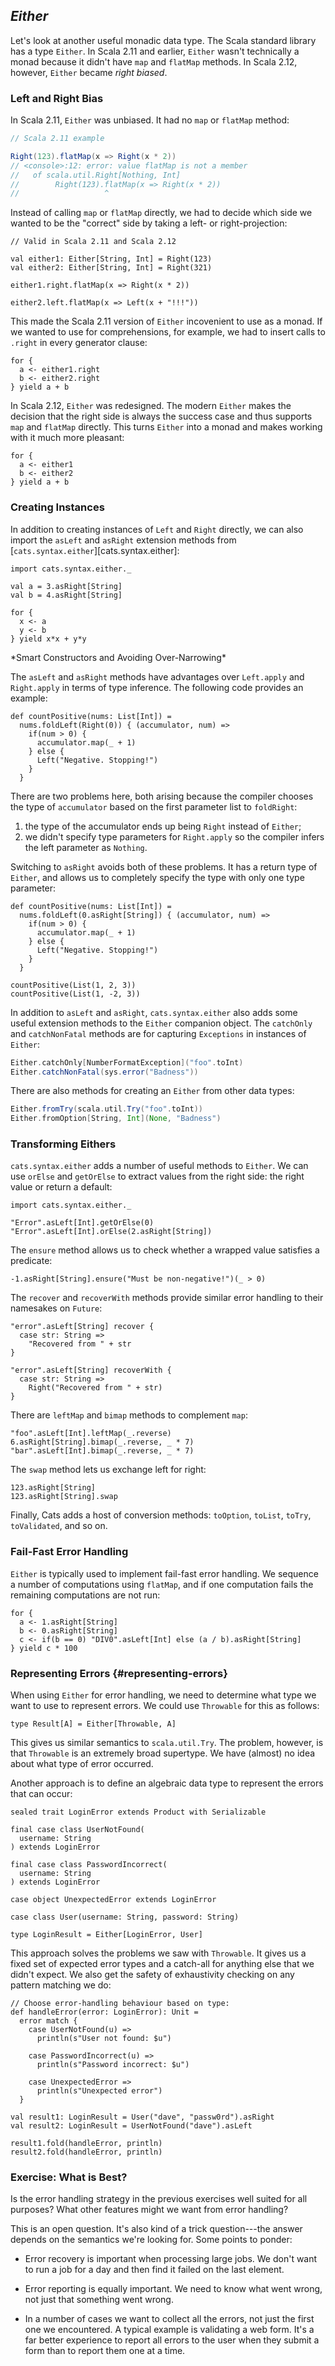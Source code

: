 ## *Either*

Let's look at another useful monadic data type.
The Scala standard library has a type `Either`.
In Scala 2.11 and earlier,
`Either` wasn't technically a monad
because it didn't have `map` and `flatMap` methods.
In Scala 2.12, however, `Either` became *right biased*.

### Left and Right Bias

In Scala 2.11, `Either` was unbiased.
It had no `map` or `flatMap` method:

```scala
// Scala 2.11 example

Right(123).flatMap(x => Right(x * 2))
// <console>:12: error: value flatMap is not a member
//   of scala.util.Right[Nothing, Int]
//        Right(123).flatMap(x => Right(x * 2))
//                   ^
```

Instead of calling `map` or `flatMap` directly,
we had to decide which side we wanted
to be the "correct" side
by taking a left- or right-projection:

```tut:book
// Valid in Scala 2.11 and Scala 2.12

val either1: Either[String, Int] = Right(123)
val either2: Either[String, Int] = Right(321)

either1.right.flatMap(x => Right(x * 2))

either2.left.flatMap(x => Left(x + "!!!"))
```

This made the Scala 2.11 version of `Either`
incovenient to use as a monad.
If we wanted to use for comprehensions,
for example, we had to insert calls to `.right`
in every generator clause:

```tut:book
for {
  a <- either1.right
  b <- either2.right
} yield a + b
```

In Scala 2.12, `Either` was redesigned.
The modern `Either` makes the decision
that the right side is always the success case
and thus supports `map` and `flatMap` directly.
This turns `Either` into a monad
and makes working with it much more pleasant:

```tut:book
for {
  a <- either1
  b <- either2
} yield a + b
```

### Creating Instances

In addition to creating instances of `Left` and `Right` directly,
we can also import the `asLeft` and `asRight` extension methods
from [`cats.syntax.either`][cats.syntax.either]:

```tut:book:silent
import cats.syntax.either._
```

```tut:book
val a = 3.asRight[String]
val b = 4.asRight[String]

for {
  x <- a
  y <- b
} yield x*x + y*y
```

<div class="callout callout-info">
*Smart Constructors and Avoiding Over-Narrowing*

The `asLeft` and `asRight` methods
have advantages over `Left.apply` and `Right.apply`
in terms of type inference.
The following code provides an example:

```tut:book:fail
def countPositive(nums: List[Int]) =
  nums.foldLeft(Right(0)) { (accumulator, num) =>
    if(num > 0) {
      accumulator.map(_ + 1)
    } else {
      Left("Negative. Stopping!")
    }
  }
```

There are two problems here,
both arising because the compiler
chooses the type of `accumulator`
based on the first parameter list to `foldRight`:

1. the type of the accumulator
   ends up being `Right` instead of `Either`;
2. we didn't specify type parameters for `Right.apply`
   so the compiler infers the left parameter as `Nothing`.

Switching to `asRight` avoids both of these problems.
It has a return type of `Either`,
and allows us to completely specify the type
with only one type parameter:

```tut:book:silent
def countPositive(nums: List[Int]) =
  nums.foldLeft(0.asRight[String]) { (accumulator, num) =>
    if(num > 0) {
      accumulator.map(_ + 1)
    } else {
      Left("Negative. Stopping!")
    }
  }
```

```tut:book
countPositive(List(1, 2, 3))
countPositive(List(1, -2, 3))
```
</div>

In addition to `asLeft` and `asRight`,
`cats.syntax.either` also adds
some useful extension methods
to the `Either` companion object.
The `catchOnly` and `catchNonFatal` methods
are for capturing `Exceptions` in instances of `Either`:

```scala
Either.catchOnly[NumberFormatException]("foo".toInt)
Either.catchNonFatal(sys.error("Badness"))
```

There are also methods for creating an `Either`
from other data types:

```scala
Either.fromTry(scala.util.Try("foo".toInt))
Either.fromOption[String, Int](None, "Badness")
```

### Transforming Eithers

`cats.syntax.either` adds
a number of useful methods to `Either`.
We can use `orElse` and `getOrElse` to extract
values from the right side:
the right value or return a default:

```tut:book:silent
import cats.syntax.either._
```

```tut:book
"Error".asLeft[Int].getOrElse(0)
"Error".asLeft[Int].orElse(2.asRight[String])
```

The `ensure` method allows us
to check whether a wrapped value satisfies a predicate:

```tut:book
-1.asRight[String].ensure("Must be non-negative!")(_ > 0)
```

The `recover` and `recoverWith` methods
provide similar error handling to their namesakes on `Future`:

```tut:book
"error".asLeft[String] recover {
  case str: String =>
    "Recovered from " + str
}

"error".asLeft[String] recoverWith {
  case str: String =>
    Right("Recovered from " + str)
}
```

There are `leftMap` and `bimap` methods to complement `map`:

```tut:book
"foo".asLeft[Int].leftMap(_.reverse)
6.asRight[String].bimap(_.reverse, _ * 7)
"bar".asLeft[Int].bimap(_.reverse, _ * 7)
```

The `swap` method lets us exchange left for right:

```tut:book
123.asRight[String]
123.asRight[String].swap
```

Finally, Cats adds a host of conversion methods:
`toOption`, `toList`, `toTry`, `toValidated`, and so on.

### Fail-Fast Error Handling

`Either` is typically used to implement fail-fast error handling.
We sequence a number of computations using `flatMap`,
and if one computation fails the remaining computations are not run:

```tut:book
for {
  a <- 1.asRight[String]
  b <- 0.asRight[String]
  c <- if(b == 0) "DIV0".asLeft[Int] else (a / b).asRight[String]
} yield c * 100
```

### Representing Errors {#representing-errors}

When using `Either` for error handling,
we need to determine
what type we want to use to represent errors.
We could use `Throwable` for this as follows:

```tut:book:silent
type Result[A] = Either[Throwable, A]
```

This gives us similar semantics to `scala.util.Try`.
The problem, however,
is that `Throwable` is an extremely broad supertype.
We have (almost) no idea about what type of error occurred.

Another approach is to define an algebraic data type
to represent the errors that can occur:

```tut:book:silent
sealed trait LoginError extends Product with Serializable

final case class UserNotFound(
  username: String
) extends LoginError

final case class PasswordIncorrect(
  username: String
) extends LoginError

case object UnexpectedError extends LoginError

case class User(username: String, password: String)

type LoginResult = Either[LoginError, User]
```

This approach solves the problems we saw with `Throwable`.
It gives us a fixed set of expected error types
and a catch-all for anything else that we didn't expect.
We also get the safety of exhaustivity checking
on any pattern matching we do:

```tut:book:silent
// Choose error-handling behaviour based on type:
def handleError(error: LoginError): Unit =
  error match {
    case UserNotFound(u) =>
      println(s"User not found: $u")

    case PasswordIncorrect(u) =>
      println(s"Password incorrect: $u")

    case UnexpectedError =>
      println(s"Unexpected error")
  }
```

```tut:book
val result1: LoginResult = User("dave", "passw0rd").asRight
val result2: LoginResult = UserNotFound("dave").asLeft

result1.fold(handleError, println)
result2.fold(handleError, println)
```

### Exercise: What is Best?

Is the error handling strategy in the previous exercises
well suited for all purposes?
What other features might we want from error handling?

<div class="solution">
This is an open question.
It's also kind of a trick question---the
answer depends on the semantics we're looking for.
Some points to ponder:

- Error recovery is important when processing large jobs.
We don't want to run a job for a day
and then find it failed on the last element.

- Error reporting is equally important.
We need to know what went wrong,
not just that something went wrong.

- In a number of cases we want to collect all the errors,
not just the first one we encountered.
A typical example is validating a web form.
It's a far better experience to
report all errors to the user when they submit a form
than to report them one at a time.
</div>
